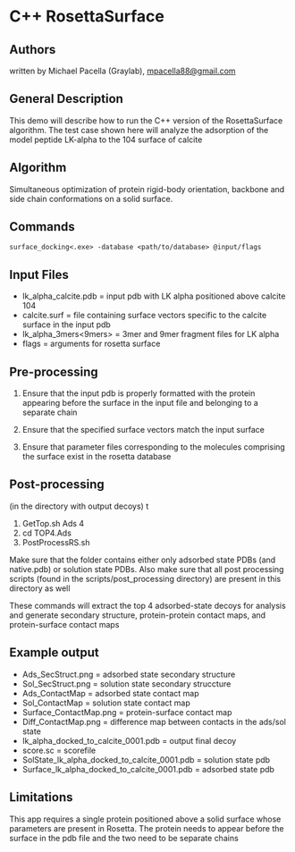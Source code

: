 # C++ RosettaSurface

## Authors
written by Michael Pacella (Graylab), mpacella88@gmail.com

## General Description
This demo will describe how to run the C++ version of the RosettaSurface 
algorithm.  The test case shown here will analyze the adsorption of the 
model peptide LK-alpha to the 104 surface of calcite

## Algorithm
Simultaneous optimization of protein rigid-body orientation, backbone and 
side chain conformations on a solid surface.  

## Commands
```
surface_docking<.exe> -database <path/to/database> @input/flags
```

## Input Files
- lk_alpha_calcite.pdb = input pdb with LK alpha positioned above calcite 104
- calcite.surf = file containing surface vectors specific to the calcite surface in the input pdb
- lk_alpha_3mers<9mers> = 3mer and 9mer fragment files for LK alpha
- flags = arguments for rosetta surface

## Pre-processing
1. Ensure that the input pdb is properly formatted with the protein appearing before the surface in 
the input file and belonging to a separate chain

2.  Ensure that the specified surface vectors match the input surface

3.  Ensure that parameter files corresponding to the molecules comprising the surface exist in 
the rosetta database

## Post-processing
(in the directory with output decoys)
t
1. GetTop.sh Ads 4
2. cd TOP4.Ads
3. PostProcessRS.sh
    
Make sure that the folder contains either only adsorbed state PDBs (and native.pdb) or solution state PDBs. 
Also make sure that all post processing scripts (found in the scripts/post_processing directory)
are present in this directory as well 

These commands will extract the top 4 adsorbed-state decoys for analysis and generate
secondary structure, protein-protein contact maps, and protein-surface contact maps

## Example output
- Ads_SecStruct.png = adsorbed state secondary structure
- Sol_SecStruct.png = solution state secondary struccture
- Ads_ContactMap = adsorbed state contact map
- Sol_ContactMap = solution state contact map
- Surface_ContactMap.png = protein-surface contact map
- Diff_ContactMap.png = difference map between contacts in the ads/sol state
- lk_alpha_docked_to_calcite_0001.pdb = output final decoy
- score.sc = scorefile
- SolState_lk_alpha_docked_to_calcite_0001.pdb = solution state pdb
- Surface_lk_alpha_docked_to_calcite_0001.pdb = adsorbed state pdb

## Limitations
This app requires a single protein positioned above a solid surface whose parameters are 
present in Rosetta.  The protein needs to appear before the surface in the pdb file
and the two need to be separate chains

